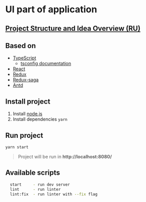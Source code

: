 # UI part of application

## [Project Structure and Idea Overview (RU)](https://drive.google.com/file/d/1UoLYWOrUMdf57RiN-l1K6oapAGIH-NFp/view?usp=sharing)

## Based on
* [TypeScript](https://www.typescriptlang.org/)
  * [tsconfig documentation](https://www.typescriptlang.org/tsconfig)
* [React](https://reactjs.org/)
* [Redux](https://redux.js.org/)
* [Redux-saga](https://redux-saga.js.org/)
* [Antd](https://ant.design/)

## Install project
1) Install [node.js](https://nodejs.org/en/) 
2) Install dependencies `yarn`

## Run project
`yarn start`
> Project will be run in **http://localhost:8080/**

## Available scripts
```bash
  start     - run dev server
  lint      - run linter
  lint:fix  - run linter with --fix flag
```
